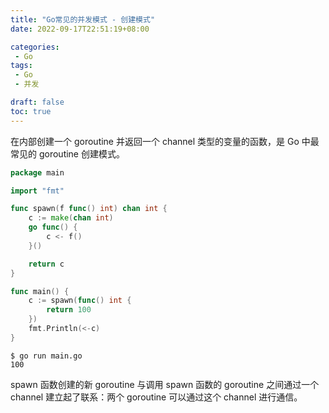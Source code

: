```yaml
---
title: "Go常见的并发模式 - 创建模式"
date: 2022-09-17T22:51:19+08:00

categories:
 - Go
tags:
 - Go
 - 并发

draft: false
toc: true
---
```


在内部创建一个 goroutine 并返回一个 channel 类型的变量的函数，是 Go 中最常见的 goroutine 创建模式。

<!--more-->

```go
package main

import "fmt"

func spawn(f func() int) chan int {
	c := make(chan int)
	go func() {
		c <- f()
	}()

	return c
}

func main() {
	c := spawn(func() int {
		return 100
	})
	fmt.Println(<-c)
}
```

```shell
$ go run main.go
100
```

spawn 函数创建的新 goroutine 与调用 spawn 函数的 goroutine 之间通过一个 channel 建立起了联系：两个 goroutine 可以通过这个 channel 进行通信。